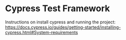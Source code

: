 <h1>Cypress Test Framework</h1>

Instructions on install cypress and running the project:
https://docs.cypress.io/guides/getting-started/installing-cypress.html#System-requirements
